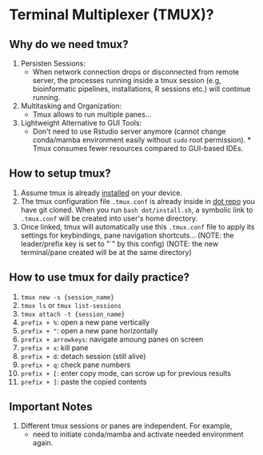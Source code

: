 # Terminal Multiplexer (TMUX)?

## Why do we need tmux?
1. Persisten Sessions:  
   * When network connection drops or disconnected from remote server, the processes running inside a tmux session (e.g, bioinformatic pipelines, installations, R sessions etc.) will continue running.
2. Multitasking and Organization:  
   * Tmux allows to run multiple panes...
3. Lightweight Alternative to GUI Tools:  
   * Don't need to use Rstudio server anymore (cannot change conda/mamba environment easily without `sudo`
   root permission). * Tmux consumes fewer resources compared to GUI-based IDEs.

## How to setup tmux?
1. Assume tmux is already [installed](https://github.com/tmux/tmux/wiki/Installing) on your device.
2. The tmux configuration file `.tmux.conf` is already inside in [dot repo](https://github.com/djhshih/dot)
   you have git cloned. When you run `bash dot/install.sh`, a symbolic link to `.tmux.conf` will be created
   into user's home directory.
4. Once linked, tmux will automatically use this `.tmux.conf` file to apply its settings for keybindings,
   pane navigation shortcuts...
   (NOTE: the leader/prefix key is set to "`" by this config)
   (NOTE: the new terminal/pane created will be at the same directory)

## How to use tmux for daily practice?
1. `tmux new -s {session_name}`
2. `tmux ls` or `tmux list-sessions`
3. `tmux attach -t {session_name}`
4. `prefix + %`: open a new pane vertically
5. `prefix + "`: open a new pane horizontally
6. `prefix + arrowkeys`: navigate amoung panes on screen
7. `prefix + x`: kill pane
8. `prefix + d`: detach session (still alive)
9. `prefix + q`: check pane numbers
10. `prefix + [`: enter copy mode, can scrow up for previous results
11. `prefix + ]`: paste the copied contents

## Important Notes
1. Different tmux sessions or panes are independent. For example,
   * need to initiate conda/mamba and activate needed environment again.
